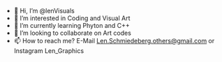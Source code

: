 - 👋 Hi, I’m @lenVisuals
- 👀 I’m interested in Coding and Visual Art
- 🌱 I’m currently learning Phyton and C++
- 💞️ I’m looking to collaborate on Art codes
- 📫 How to reach me? E-Mail Len.Schmiedeberg.others@gmail.com or Instagram Len_Graphics

<!---
lenVisuals/lenVisuals is a ✨ special ✨ repository because its `README.md` (this file) appears on your GitHub profile.
You can click the Preview link to take a look at your changes.
--->
